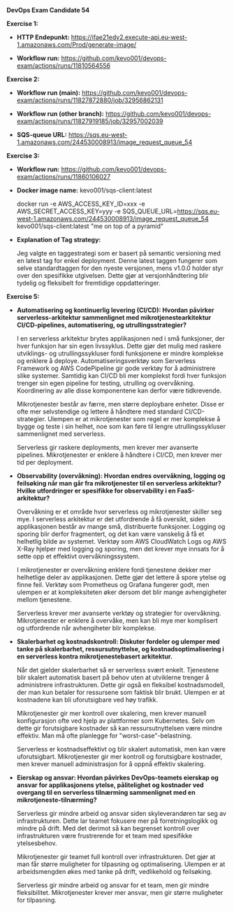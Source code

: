 **DevOps Exam Candidate 54**

**Exercise 1:**
- **HTTP Endepunkt:**
  https://ifae21edv2.execute-api.eu-west-1.amazonaws.com/Prod/generate-image/
  
- **Workflow run:**
  https://github.com/kevo001/devops-exam/actions/runs/11810564556
  
**Exercise 2:**
- **Workflow run (main):**
  https://github.com/kevo001/devops-exam/actions/runs/11827872880/job/32956862131
  
- **Workflow run (other branch):**
  https://github.com/kevo001/devops-exam/actions/runs/11827919185/job/32957002039
  
- **SQS-queue URL:**
  https://sqs.eu-west-1.amazonaws.com/244530008913/image_request_queue_54
  
**Exercise 3:**
- **Workflow run:**
  https://github.com/kevo001/devops-exam/actions/runs/11860106027
  
- **Docker image name:**
  kevo001/sqs-client:latest
  
  docker run -e AWS_ACCESS_KEY_ID=xxx -e AWS_SECRET_ACCESS_KEY=yyy -e SQS_QUEUE_URL=https://sqs.eu-west-1.amazonaws.com/244530008913/image_request_queue_54 kevo001/sqs-client:latest "me on top of a pyramid"
  
- **Explanation of Tag strategy:**

  Jeg valgte en taggestrategi som er basert på semantic versioning med en latest tag for enkel deployment. Denne latest taggen fungerer som selve standardtaggen for den nyeste versjonen, mens v1.0.0 holder
  styr over den spesifikke utgivelsen. Dette gjør at versjonhåndtering blir tydelig og fleksibelt for fremtidige oppdatteringer. 

**Exercise 5:**
- **Automatisering og kontinuerlig levering (CI/CD): Hvordan påvirker serverless-arkitektur sammenlignet med mikrotjenestearkitektur CI/CD-pipelines, automatisering, og utrullingsstrategier?**
  
  I en serverless arkitektur brytes applikasjonen ned i små funksjoner, der hver funksjon har sin egen livssyklus. Dette gjør det mulig med raskere utviklings- og utrullingssykluser
  fordi funksjonene er mindre komplekse og enklere å deploye. Automatiseringsverktøy som Serverless Framework og AWS CodePipeline gir gode verktøy for å administrere slike systemer.
  Samtidig kan CI/CD bli mer komplekst fordi hver funksjon trenger sin egen pipeline for testing, utrulling og overvåkning. Koordinering av alle disse komponentene kan derfor være tidkrevende.
  
  Mikrotjenester består av færre, men større deploybare enheter. Disse er ofte mer selvstendige og lettere å håndtere med standard CI/CD-strategier.
  Ulempen er at mikrotjenester som regel er mer komplekse å bygge og teste i sin helhet, noe som kan føre til lengre utrullingssykluser sammenlignet med serverless.
  
  Serverless gir raskere deployments, men krever mer avanserte pipelines. Mikrotjenester er enklere å håndtere i CI/CD, men krever mer tid per deployment.


- **Observability (overvåkning): Hvordan endres overvåkning, logging og feilsøking når man går fra mikrotjenester til en serverless arkitektur? Hvilke utfordringer er spesifikke for observability i en FaaS-arkitektur?**
  
  Overvåkning er et område hvor serverless og mikrotjenester skiller seg mye. I serverless arkitektur er det utfordrende å få oversikt, siden applikasjonen består av mange små, distribuerte funksjoner.
  Logging og sporing blir derfor fragmentert, og det kan være vanskelig å få et helhetlig bilde av systemet. Verktøy som AWS CloudWatch Logs og AWS X-Ray hjelper med logging og sporing, men det krever
  mye innsats for å sette opp et effektivt overvåkningssystem.

  I mikrotjenester er overvåkning enklere fordi tjenestene dekker mer helhetlige deler av applikasjonen. Dette gjør det lettere å spore ytelse og finne feil. Verktøy som
  Prometheus og Grafana fungerer godt, men ulempen er at kompleksiteten øker dersom det blir mange avhengigheter mellom tjenestene.

  Serverless krever mer avanserte verktøy og strategier for overvåkning. Mikrotjenester er enklere å overvåke, men kan bli mye mer komplisert og utfordrende når avhengiheter blir komplekse.


- **Skalerbarhet og kostnadskontroll: Diskuter fordeler og ulemper med tanke på skalerbarhet, ressursutnyttelse, og kostnadsoptimalisering i en serverless kontra mikrotjenestebasert arkitektur.**
  
  Når det gjelder skalerbarhet så er serverless svært enkelt. Tjenestene blir skalert automatisk basert på behov uten at utviklerne trenger å administrere infrastrukturen.
  Dette gir også en fleksibel kostnadsmodell, der man kun betaler for ressursene som faktisk blir brukt. Ulempen er at kostnadene kan bli uforutsigbare ved høy trafikk.

  Mikrotjenester gir mer kontroll over skalering, men krever manuell konfigurasjon ofte ved hjelp av plattformer som Kubernetes. Selv om dette gir forutsigbare
  kostnader så kan ressursutnyttelsen være mindre effektiv. Man må ofte planlegge for "worst-case"-belastning.

  Serverless er kostnadseffektivt og blir skalert automatisk, men kan være uforutsigbart. Mikrotjenester gir mer kontroll og forutsigbare kostnader, men krever manuell administrasjon for å oppnå effektiv skalering.


- **Eierskap og ansvar: Hvordan påvirkes DevOps-teamets eierskap og ansvar for applikasjonens ytelse, pålitelighet og kostnader ved overgang til en serverless tilnærming sammenlignet med en mikrotjeneste-tilnærming?**

  Serverless gir mindre arbeid og ansvar siden skyleverandøren tar seg av infrastrukturen. Dette lar teamet fokusere mer på forretningslogikk og mindre på drift.
  Med det derimot så kan begrenset kontroll over infrastrukturen være frustrerende for et team med spesifikke ytelsesbehov.
  
  Mikrotjenester gir teamet full kontroll over infrastrukturen. Det gjør at man får større muligheter for tilpasning og optimalisering. Ulempen er at arbeidsmengden økes med tanke på drift, vedlikehold og feilsøking.

  Serverless gir mindre arbeid og ansvar for et team, men gir mindre fleksibilitet. Mikrotjenester krever mer ansvar, men gir større muligheter for tilpasning.

